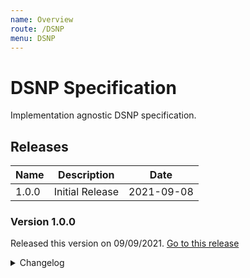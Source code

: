 ```yaml
---
name: Overview
route: /DSNP
menu: DSNP
---
```


# DSNP Specification

Implementation agnostic DSNP specification.

## Releases

| Name | Description | Date |
| --- | --- | --- |
| 1.0.0 | Initial Release | 2021-09-08 |

### Version 1.0.0

Released this version on 09/09/2021. [Go to this release](https://github.com/LibertyDSNP/spec/releases/tag/v1.0.0)

<details> 
  <summary>Changelog</summary>
  <ul>
    <li> Update spelling</li>
    <li> Update version number to v1.0.0</li>
    <li> Roadmap updates</li>
    <li> Minor homepage cleanup</li>
  </ul>
</details>

